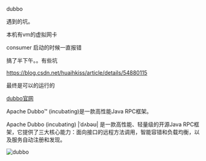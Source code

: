 
dubbo 

遇到的坑。

本机有vm的虚拟网卡

consumer 启动的时候一直报错

搞了半下午。。有些坑

https://blog.csdn.net/huaihkiss/article/details/54880115

最终是可以的运行的


[dubbo官网 ](http://dubbo.apache.org)

Apache Dubbo™ (incubating)是一款高性能Java RPC框架。

Apache Dubbo (incubating) |ˈdʌbəʊ| 是一款高性能、轻量级的开源Java RPC框架，它提供了三大核心能力：面向接口的远程方法调用，智能容错和负载均衡，以及服务自动注册和发现。


![dubbo](http://dubbo.apache.org/img/architecture.png)

